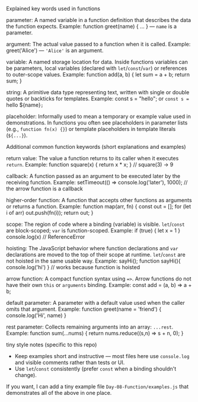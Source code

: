 Explained key words used in functions

parameter: A named variable in a function definition that describes the data the function expects.
Example: function greet(name) { ... } — `name` is a parameter.

argument: The actual value passed to a function when it is called.
Example: greet('Alice') — `'Alice'` is an argument.

variable: A named storage location for data. Inside functions variables can be parameters, local variables (declared with `let`/`const`/`var`) or references to outer-scope values.
Example: function add(a, b) { let sum = a + b; return sum; }

string: A primitive data type representing text, written with single or double quotes or backticks for templates.
Example: const s = "hello"; or `const s = `hello ${name}`;`

placeholder: Informally used to mean a temporary or example value used in demonstrations. In functions you often see placeholders in parameter lists (e.g., `function fn(x) {}`) or template placeholders in template literals (`${...}`).

Additional common function keywords (short explanations and examples)

return value: The value a function returns to its caller when it executes `return`.
Example: function square(x) { return x * x; } // square(3) -> 9

callback: A function passed as an argument to be executed later by the receiving function.
Example: setTimeout(() => console.log('later'), 1000); // the arrow function is a callback

higher-order function: A function that accepts other functions as arguments or returns a function.
Example: function map(arr, fn) { const out = []; for (let i of arr) out.push(fn(i)); return out; }

scope: The region of code where a binding (variable) is visible. `let`/`const` are block-scoped; `var` is function-scoped.
Example: if (true) { let x = 1 } console.log(x) // ReferenceError

hoisting: The JavaScript behavior where function declarations and `var` declarations are moved to the top of their scope at runtime. `let`/`const` are not hoisted in the same usable way.
Example: sayHi(); function sayHi(){ console.log('hi') } // works because function is hoisted

arrow function: A compact function syntax using `=>`. Arrow functions do not have their own `this` or `arguments` binding.
Example: const add = (a, b) => a + b;

default parameter: A parameter with a default value used when the caller omits that argument.
Example: function greet(name = 'friend') { console.log('Hi', name) }

rest parameter: Collects remaining arguments into an array: `...rest`.
Example: function sum(...nums) { return nums.reduce((s,n) => s + n, 0); }

tiny style notes (specific to this repo)
- Keep examples short and instructive — most files here use `console.log` and visible comments rather than tests or UI.
- Use `let`/`const` consistently (prefer `const` when a binding shouldn't change).

If you want, I can add a tiny example file `Day-08-Function/examples.js` that demonstrates all of the above in one place.

